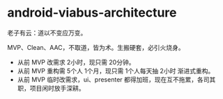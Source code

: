 # android-viabus-architecture

老子有云：道以不变应万变。

MVP、Clean、AAC，不取道，皆为术。生搬硬套，必引火烧身。

- 从前 MVP 改需求 2小时，现只需 20分钟。
- 从前 MVP 重构需 5个人 1个月，现只需 1个人每天抽 2小时 渐进式重构。
- 从前 MVP 临时改需求，ui、presenter 都得加班，现在互不拖累，各司其职，项目闲时放手深耕。

